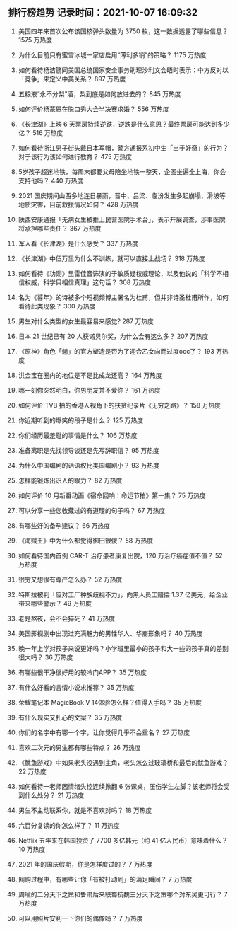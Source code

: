 
## 排行榜趋势 记录时间：2021-10-07 16:09:32
  
  1. 美国四年来首次公布该国核弹头数量为 3750 枚，这一数据透露了哪些信息？ 1575 万热度
    
  2. 为什么目前只有蜜雪冰城一家店启用“薄利多销”的策略？ 1175 万热度
    
  3. 如何看待杨洁篪同美国总统国家安全事务助理沙利文会晤时表示：中方反对以「竞争」来定义中美关系？ 897 万热度
    
  4. 五粮液“永不分梨”酒，梨到底是如何放进去的？ 845 万热度
    
  5. 如何评价杨蒙恩在脱口秀大会半决赛求婚？ 556 万热度
    
  6. 《长津湖》上映 6 天票房持续逆跌，逆跌是什么意思？最终票房可能达到多少亿？ 516 万热度
    
  7. 如何看待浙江男子街头戴日本军帽，警方通报系初中生「出于好奇」的行为？对于该行为该如何进行教育？ 475 万热度
    
  8. 5岁孩子超迷地铁，每周末都要父母陪坐地铁一整天，企图坐遍全上海，你会支持他吗？ 440 万热度
    
  9. 2021 国庆期间山西多地连日暴雨，晋中、吕梁、临汾发生多起崩塌、滑坡等地质灾害，目前救援情况如何？ 428 万热度
    
  10. 陕西安康通报「无病女生被推上民营医院手术台」，表示开展调查，涉事医院将承担哪些责任？ 367 万热度
    
  11. 军人看《长津湖》是什么感受？ 337 万热度
    
  12. 《长津湖》中伍万里为什么不训练，就可以直接上战场？ 318 万热度
    
  13. 如何看待《功勋》里雷佳音饰演的于敏质疑权威理论，以及他说的「科学不相信权威，科学只相信真理」这句话？ 308 万热度
    
  14. 名为《暮年》的诗被多个短视频博主署名为杜甫，但并非诗圣杜甫所作，如何看待此类现象？ 300 万热度
    
  15. 男生对什么类型的女生最容易来感觉? 287 万热度
    
  16. 日本 21 世纪已有 20 人获诺贝尔奖，为什么会有这么多？ 207 万热度
    
  17. 《原神》角色「魈」的官方塑造是否为了迎合乙女向而过度ooc了？ 193 万热度
    
  18. 洪金宝在圈内的地位是不是比成龙还高？ 164 万热度
    
  19. 哪一刻你突然明白，你男朋友并不爱你？ 161 万热度
    
  20. 如何评价 TVB 拍的香港人视角下的扶贫纪录片《无穷之路》？ 158 万热度
    
  21. 你近期听到的爆笑的段子是什么？ 125 万热度
    
  22. 你们经历最羞耻的事情是什么？ 106 万热度
    
  23. 准备离职是先找领导谈还是先写辞职信？ 95 万热度
    
  24. 为什么中国编剧的话语权比美国编剧小？ 93 万热度
    
  25. 怎样能锻炼出识人的眼力？ 82 万热度
    
  26. 如何评价 10 月新番动画《宿命回响：命运节拍》第一集？ 75 万热度
    
  27. 可以分享一些您收藏过的有道理的句子吗？ 67 万热度
    
  28. 有哪些好的备孕建议？ 66 万热度
    
  29. 《海贼王》中为什么都觉得御田很傻？ 58 万热度
    
  30. 如何看待国内首例 CAR-T 治疗患者康复出院，120 万治疗癌症值不值？ 52 万热度
    
  31. 很穷又想很有尊严怎么办？ 52 万热度
    
  32. 特斯拉被判「应对工厂种族歧视不力」，向黑人员工赔偿 1.37 亿美元，给企业带来哪些警示？ 49 万热度
    
  33. 老是熬夜，会不会猝死？ 41 万热度
    
  34. 美国影视剧中出现过充满魅力的男性华人、华裔形象吗？ 40 万热度
    
  35. 晚一年上学对孩子来说更好吗？小学班里最小的孩子和大一些的孩子真的差别很大吗？ 36 万热度
    
  36. 有哪些很干净很好用的较冷门APP？ 35 万热度
    
  37. 有什么好看的言情小说求推荐？ 35 万热度
    
  38. 荣耀笔记本 MagicBook V 14体验怎么样？值得入手吗？ 35 万热度
    
  39. 有什么现实又扎心的文案？ 35 万热度
    
  40. 你们的名字中有哪一个字，让你觉得几乎不会重名？ 27 万热度
    
  41. 喜欢二次元的男生都有哪些特点？ 26 万热度
    
  42. 《鱿鱼游戏》中如果老头没遇到主角，老头怎么过玻璃桥和最后的鱿鱼游戏？ 22 万热度
    
  43. 如何看待一老师因情绪失控连续掀翻 6 张课桌，压伤学生左脚？该老师将会受到什么处分？ 21 万热度
    
  44. 男生不主动联系你，就是不喜欢对吗？ 18 万热度
    
  45. 六百分复读的你怎么样了？ 11 万热度
    
  46. Netflix 五年来在韩国投资了 7700 多亿韩元（约 41 亿人民币）意味着什么？ 10 万热度
    
  47. 2021 年的国庆假期，你是怎样度过的？ 7 万热度
    
  48. 网购过程中，有哪些让你「有被打动到」的满足瞬间？ 7 万热度
    
  49. 周瑜的二分天下之策和鲁肃后来联蜀抗魏三分天下之策哪个对东吴更可行？ 7 万热度
    
  50. 可以用照片安利一下你们的偶像吗？ 7 万热度
    